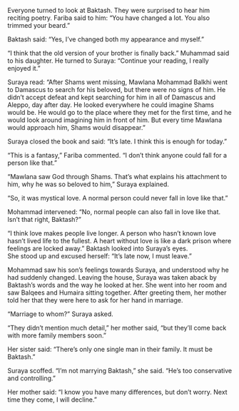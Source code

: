 Everyone turned to look at Baktash. They were surprised to hear him reciting poetry. Fariba said to him: “You have changed a lot. You also trimmed your beard.” 

Baktash said: “Yes, I’ve changed both my appearance and myself.” 

“I think that the old version of your brother is finally back.” Muhammad said to his daughter. He turned to Suraya: “Continue your reading, I really enjoyed it.”

Suraya read: “After Shams went missing, Mawlana Mohammad Balkhi went to Damascus to search for his beloved, but there were no signs of him. He didn’t accept defeat and kept searching for him in all of Damascus and Aleppo, day after day. He looked everywhere he could imagine Shams would be. He would go to the place where they met for the first time, and he would look around imagining him in front of him. But every time Mawlana would approach him, Shams would disappear.”

Suraya closed the book and said: “It’s late. I think this is enough for today.” 

“This is a fantasy,” Fariba commented. “I don’t think anyone could fall for a person like that.”

“Mawlana saw God through Shams. That’s what explains his attachment to him, why he was so beloved to him,” Suraya explained.

“So, it was mystical love. A normal person could never fall in love like that.”

Mohammad intervened: “No, normal people can also fall in love like that. Isn’t that right, Baktash?”

“I think love makes people live longer. A person who hasn’t known love hasn’t lived life to the fullest. A heart without love is like a dark prison where feelings are locked away.” Baktash looked into Suraya’s eyes.  
She stood up and excused herself: “It’s late now, I must leave.”

Mohammad saw his son’s feelings towards Suraya, and understood why he had suddenly changed. Leaving the house, Suraya was taken aback by Baktash’s words and the way he looked at her. She went into her room and saw Balqees and Humaira sitting together. After greeting them, her mother told her that they were here to ask for her hand in marriage.   

“Marriage to whom?” Suraya asked. 

“They didn’t mention much detail,” her mother said, “but they’ll come back with more family members soon.” 

Her sister said: “There’s only one single man in their family. It must be Baktash.” 

Suraya scoffed. “I’m not marrying Baktash,” she said. “He’s too conservative and controlling.” 

Her mother said: “I know you have many differences, but don’t worry. Next time they come, I will decline.”
